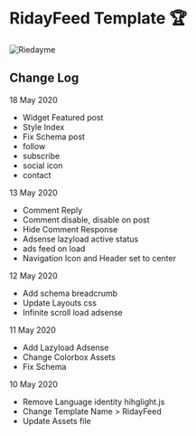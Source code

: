 # RidayFeed Template :trophy:

![Riedayme](https://github.com/riedayme/Blogger/blob/master/RidayFeed/preview.png?raw=true)

## Change Log
18 May 2020
* Widget Featured post
* Style Index
* Fix Schema post
* follow
* subscribe
* social icon
* contact

13 May 2020
* Comment Reply
* Comment disable, disable on post
* Hide Comment Response
* Adsense lazyload active status
* ads feed on load
* Navigation Icon and Header set to center

12 May 2020
* Add schema breadcrumb
* Update Layouts css
* Infinite scroll load adsense

11 May 2020
* Add Lazyload Adsense
* Change Colorbox Assets
* Fix Schema

10 May 2020
* Remove Language identity hihglight.js
* Change Template Name > RidayFeed
* Update Assets file